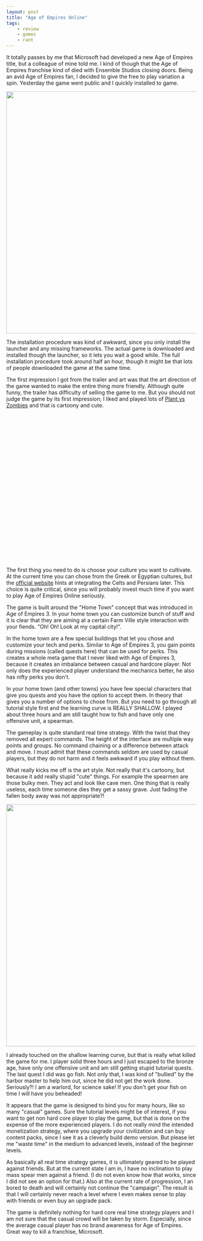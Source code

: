 ```yaml
---
layout: post
title: "Age of Empires Online"
tags:
    - review
    - games 
    - rant
---
```

It totally passes by me that Microsoft had developed a new Age of Empires 
title, but a colleague of mine told me. I kind of though that the Age of Empires
franchise kind of died with Ensemble Studios closing doors. Being an avid 
Age of Empires fan, I decided to give the free to play variation a spin. 
Yesterday the game went public and I quickly installed to game.

<img src="/images/aoeo1.jpg" width="640" />

The installation procedure was kind of awkward, since you only install the 
launcher and any missing frameworks. The actual game is downloaded and installed 
though the launcher, so it lets you wait a good while. The full installation 
procedure took around half an hour, though it might be that lots of people 
downloaded the game at the same time. 

The first impression I got from the trailer and art was that the art direction
of the game wanted to make the entire thing more friendly. Although quite funny,
the trailer has difficulty of selling the game to me. But you should not judge
the game by its first impression; I liked and played lots of
[Plant vs Zombies][PvZ] and that is cartoony and cute.

<!--more-->

<object width="640" height="390">
  <param name="movie" value="http://www.youtube.com/v/h3jKvPY6fK4?version=3&amp;hl=en_US"></param>
  <param name="allowFullScreen" value="true"></param>
  <param name="allowscriptaccess" value="always"></param>
  <embed src="http://www.youtube.com/v/h3jKvPY6fK4?version=3&amp;hl=en_US" 
    type="application/x-shockwave-flash" width="640" height="390" 
    allowscriptaccess="always" allowfullscreen="true">
  </embed>
</object>

The first thing you need to do is choose your culture you want to cultivate.
At the current time you can chose from the Greek or Egyptian cultures, but
the [official website][AoE] hints at integrating the Celts and Persians later. 
This choice is quite critical, since you will probably invest much time if you
want to play Age of Empires Online seriously.

The game is built around the "Home Town" concept that was introduced in Age of
Empires 3. In your home town you can customize bunch of stuff and it is clear 
that they are aiming at a certain Farm Ville style interaction with your fiends.
"Oh! Oh! Look at my capital city!". 

In the home town are a few special buildings that let you chose and customize 
your tech and perks. Similar to Age of Empires 3, you gain points during 
missions (called quests here) that can be used for perks. This creates a whole 
meta game that I never liked with Age of Empires 3, because it creates an 
imbalance between casual and hardcore player. Not only does the experienced 
player understand the mechanics better, he also has nifty perks you don't.

In your home town (and other towns) you have few special characters that give 
you quests and you have the option to accept them. In theory that gives you a 
number of options to chose from. But you need to go through all tutorial style
first and the learning curve is REALLY SHALLOW. I played about three hours and am 
still taught how to fish and have only one offensive unit, a spearman.

The gameplay is quite standard real time strategy. With the twist that they 
removed all expert commands. The height of the interface are multiple way points
and groups. No command chaining or a difference between attack and move. I must
admit that these commands seldom are used by casual players, but they do not harm
and it feels awkward if you play without them.

What really kicks me off is the art style. Not really that it's cartoony, but 
because it add really stupid "cute" things. For example the spearmen are those 
bulky men. They act and look like cave men. One thing that is really useless, 
each time someone dies they get a sassy grave. Just fading the fallen body away 
was not appropriate?!

<img src="/images/aoeo2.jpg" width="640" />

I already touched on the shallow learning curve, but that is really what killed
the game for me. I player solid three hours and I just escaped to the bronze age,
have only one offensive unit and am still getting stupid tutorial quests. The
last quest I did was go fish. Not only that, I was kind of "bullied" by the harbor
master to help him out, since he did not get the work done. Seriously?! I am a
warlord, for science sake! If you don't get your fish on time I will have you
beheaded!

It appears that the game is designed to bind you for many hours, like so many
"casual" games. Sure the tutorial levels might be of interest, if you want to
get non hard core player to play the game, but that is done on the expense of 
the more experienced players. I do not really mind the intended monetization
strategy, where you upgrade your civilization and can buy content packs, 
since I see it as a cleverly build demo version. But please let me "waste time" 
in the medium to advanced levels, instead of the beginner levels.

As basically all real time strategy games, it is ultimately geared to be played
against friends. But at the current state I am in, I have no inclination to play
mass spear men against a friend. (I do not even know how that works, since I did
not see an option for that.) Also at the current rate of progression, I an 
bored to death and will certainly not continue the "campaign". The result is
that I will certainly never reach a level where I even makes sense to play with
friends or even buy an upgrade pack.

The game is definitely nothing for hard core real time strategy players and I 
am not sure that the casual crowd will be taken by storm. Especially, since the 
average casual player has no brand awareness for Age of Empires. 
Great way to kill a franchise, Microsoft.

[AoE]: http://ageofempiresonline.com
[PvZ]: http://www.popcap.com/games/plants-vs-zombies/pc
